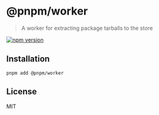 # @pnpm/worker

> A worker for extracting package tarballs to the store

[![npm version](https://img.shields.io/npm/v/@pnpm/worker.svg)](https://www.npmjs.com/package/@pnpm/worker)

## Installation

```
pnpm add @pnpm/worker
```

## License

MIT
